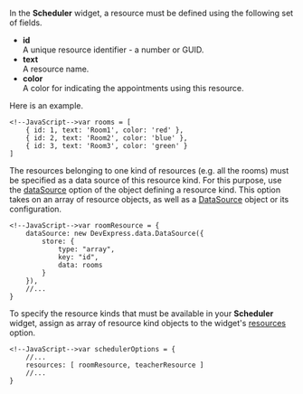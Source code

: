In the **Scheduler** widget, a resource must be defined using the following set of fields.

- **id**  
A unique resource identifier - a number or GUID.
- **text**  
A resource name.
- **color**  
A color for indicating the appointments using this resource.

Here is an example.

    <!--JavaScript-->var rooms = [
        { id: 1, text: 'Room1', color: 'red' },
        { id: 2, text: 'Room2', color: 'blue' },
        { id: 3, text: 'Room3', color: 'green' }
    ]

The resources belonging to one kind of resources (e.g. all the rooms) must be specified as a data source of this resource kind. For this purpose, use the [dataSource](/api-reference/10%20UI%20Widgets/dxScheduler/1%20Configuration/resources/dataSource.md '/Documentation/ApiReference/UI_Widgets/dxScheduler/Configuration/resources/#dataSource') option of the object defining a resource kind. This option takes on an array of resource objects, as well as a [DataSource](/api-reference/30%20Data%20Layer/DataSource '/Documentation/ApiReference/Data_Layer/DataSource/') object or its configuration.

    <!--JavaScript-->var roomResource = {
        dataSource: new DevExpress.data.DataSource({
            store: {
                type: "array",
                key: "id",
                data: rooms
            }
        }),
        //...
    }

To specify the resource kinds that must be available in your **Scheduler** widget, assign as array of resource kind objects to the widget's [resources](/api-reference/10%20UI%20Widgets/dxScheduler/1%20Configuration/resources '/Documentation/ApiReference/UI_Widgets/dxScheduler/Configuration/resources/') option.

    <!--JavaScript-->var schedulerOptions = {
        //...
        resources: [ roomResource, teacherResource ]
        //...
    }

